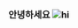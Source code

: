### 안녕하세요 ![hi](https://user-images.githubusercontent.com/74370531/109551626-224d8480-7b14-11eb-8260-74a9abf06382.gif)

